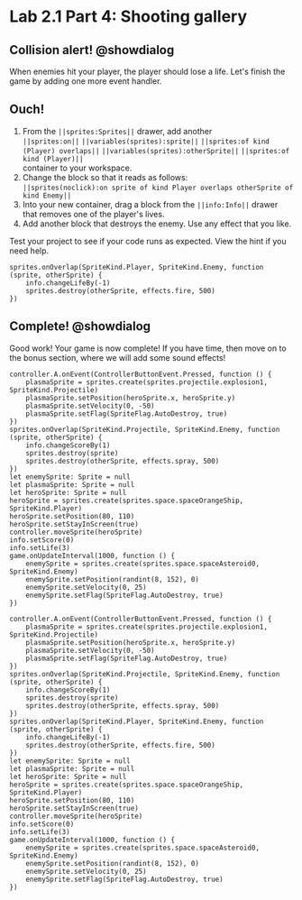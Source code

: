 # Lab 2.1 Part 4: Shooting gallery

## Collision alert! @showdialog

When enemies hit your player, the player should lose a life. Let's finish
the game by adding one more event handler.

## Ouch!

1.   From the ``||sprites:Sprites||`` drawer, add another   
``||sprites:on||`` ``||variables(sprites):sprite||``
``||sprites:of kind (Player) overlaps||`` ``||variables(sprites):otherSprite||``
``||sprites:of kind (Player)||``   
container to your workspace.
1.   Change the block so that it reads as follows:   
``||sprites(noclick):on sprite of kind Player overlaps otherSprite of kind Enemy||``
1.   Into your new container, drag a block from the ``||info:Info||`` drawer
that removes one of the player's lives.
1.   Add another block that destroys the enemy. Use any effect that you like.

Test your project to see if your code runs as expected.
View the hint if you need help.

```block
sprites.onOverlap(SpriteKind.Player, SpriteKind.Enemy, function (sprite, otherSprite) {
    info.changeLifeBy(-1)
    sprites.destroy(otherSprite, effects.fire, 500)
})
```

## Complete! @showdialog

Good work! Your game is now complete! If you have time, then move on to the bonus
section, where we will add some sound effects!

```template
controller.A.onEvent(ControllerButtonEvent.Pressed, function () {
    plasmaSprite = sprites.create(sprites.projectile.explosion1, SpriteKind.Projectile)
    plasmaSprite.setPosition(heroSprite.x, heroSprite.y)
    plasmaSprite.setVelocity(0, -50)
    plasmaSprite.setFlag(SpriteFlag.AutoDestroy, true)
})
sprites.onOverlap(SpriteKind.Projectile, SpriteKind.Enemy, function (sprite, otherSprite) {
    info.changeScoreBy(1)
    sprites.destroy(sprite)
    sprites.destroy(otherSprite, effects.spray, 500)
})
let enemySprite: Sprite = null
let plasmaSprite: Sprite = null
let heroSprite: Sprite = null
heroSprite = sprites.create(sprites.space.spaceOrangeShip, SpriteKind.Player)
heroSprite.setPosition(80, 110)
heroSprite.setStayInScreen(true)
controller.moveSprite(heroSprite)
info.setScore(0)
info.setLife(3)
game.onUpdateInterval(1000, function () {
    enemySprite = sprites.create(sprites.space.spaceAsteroid0, SpriteKind.Enemy)
    enemySprite.setPosition(randint(8, 152), 0)
    enemySprite.setVelocity(0, 25)
    enemySprite.setFlag(SpriteFlag.AutoDestroy, true)
})
```

```ghost
controller.A.onEvent(ControllerButtonEvent.Pressed, function () {
    plasmaSprite = sprites.create(sprites.projectile.explosion1, SpriteKind.Projectile)
    plasmaSprite.setPosition(heroSprite.x, heroSprite.y)
    plasmaSprite.setVelocity(0, -50)
    plasmaSprite.setFlag(SpriteFlag.AutoDestroy, true)
})
sprites.onOverlap(SpriteKind.Projectile, SpriteKind.Enemy, function (sprite, otherSprite) {
    info.changeScoreBy(1)
    sprites.destroy(sprite)
    sprites.destroy(otherSprite, effects.spray, 500)
})
sprites.onOverlap(SpriteKind.Player, SpriteKind.Enemy, function (sprite, otherSprite) {
    info.changeLifeBy(-1)
    sprites.destroy(otherSprite, effects.fire, 500)
})
let enemySprite: Sprite = null
let plasmaSprite: Sprite = null
let heroSprite: Sprite = null
heroSprite = sprites.create(sprites.space.spaceOrangeShip, SpriteKind.Player)
heroSprite.setPosition(80, 110)
heroSprite.setStayInScreen(true)
controller.moveSprite(heroSprite)
info.setScore(0)
info.setLife(3)
game.onUpdateInterval(1000, function () {
    enemySprite = sprites.create(sprites.space.spaceAsteroid0, SpriteKind.Enemy)
    enemySprite.setPosition(randint(8, 152), 0)
    enemySprite.setVelocity(0, 25)
    enemySprite.setFlag(SpriteFlag.AutoDestroy, true)
})
```